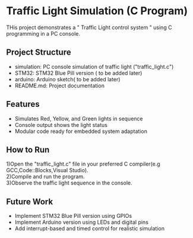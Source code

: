 # Traffic Light Simulation (C Program)

THis project demonstrates a " Traffic Light control system " using C programming in a PC console.

## Project Structure

- simulation: PC console simulation of traffic light ("traffic_light.c")
- STM32: STM32 Blue Pill version ( to be added later)
- arduino: Arduino sketch( to be added later)
- README.md: Project documentation

## Features

- Simulates Red, Yellow, and Green lights in sequence
- Console output shows the light status
- Modular code ready for embedded system adaptation

## How to Run

1)Open the "traffic_light.c" file in your preferred C compiler(e.g GCC,Code::Blocks,Visual Studio).    
2)Compile and run the program.     
3)Observe the traffic light sequence in the console.


## Future Work

- Implement STM32 Blue Pill version using GPIOs
- Implement Arduino version using LEDs and digital pins
- Add interrupt-based and timed control for realistic simulation
